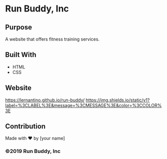 # Run Buddy, Inc

## Purpose
A website that offers fitness training services. 

## Built With
* HTML
* CSS

## Website
https://lernantino.github.io/run-buddy/
https://img.shields.io/static/v1?label=%3CLABEL%3E&message=%3CMESSAGE%3E&color=%3CCOLOR%3E


## Contribution
Made with ❤️ by [your name]

### ©️2019 Run Buddy, Inc 
